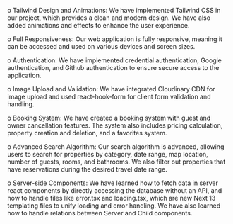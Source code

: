 o	Tailwind Design and Animations: We have implemented Tailwind CSS in our project, which provides a clean and modern design. We have also added animations and effects to enhance the user experience.

o	Full Responsiveness: Our web application is fully responsive, meaning it can be accessed and used on various devices and screen sizes.

o	Authentication: We have implemented credential authentication, Google authentication, and Github authentication to ensure secure access to the application.

o	Image Upload and Validation: We have integrated Cloudinary CDN for image upload and used react-hook-form for client form validation and handling.

o	Booking System: We have created a booking system with guest and owner cancellation features. The system also includes pricing calculation, property creation and deletion, and a favorites system.

o	Advanced Search Algorithm: Our search algorithm is advanced, allowing users to search for properties by category, date range, map location, number of guests, rooms, and bathrooms. We also filter out properties that have reservations during the desired travel date range.

o	Server-side Components: We have learned how to fetch data in server react components by directly accessing the database without an API, and how to handle files like error.tsx and loading.tsx, which are new Next 13 templating files to unify loading and error handling. We have also learned how to handle relations between Server and Child components.
